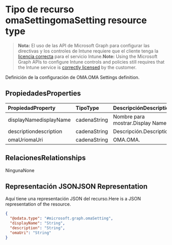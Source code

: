 # <a name="omasetting-resource-type"></a><span data-ttu-id="b8c76-101">Tipo de recurso omaSetting</span><span class="sxs-lookup"><span data-stu-id="b8c76-101">omaSetting resource type</span></span>

> <span data-ttu-id="b8c76-102">**Nota:** El uso de las API de Microsoft Graph para configurar las directivas y los controles de Intune requiere que el cliente tenga la [licencia correcta](https://go.microsoft.com/fwlink/?linkid=839381) para el servicio Intune.</span><span class="sxs-lookup"><span data-stu-id="b8c76-102">**Note:** Using the Microsoft Graph APIs to configure Intune controls and policies still requires that the Intune service is [correctly licensed](https://go.microsoft.com/fwlink/?linkid=839381) by the customer.</span></span>

<span data-ttu-id="b8c76-103">Definición de la configuración de OMA.</span><span class="sxs-lookup"><span data-stu-id="b8c76-103">OMA Settings definition.</span></span>
## <a name="properties"></a><span data-ttu-id="b8c76-104">Propiedades</span><span class="sxs-lookup"><span data-stu-id="b8c76-104">Properties</span></span>
|<span data-ttu-id="b8c76-105">Propiedad</span><span class="sxs-lookup"><span data-stu-id="b8c76-105">Property</span></span>|<span data-ttu-id="b8c76-106">Tipo</span><span class="sxs-lookup"><span data-stu-id="b8c76-106">Type</span></span>|<span data-ttu-id="b8c76-107">Descripción</span><span class="sxs-lookup"><span data-stu-id="b8c76-107">Description</span></span>|
|:---|:---|:---|
|<span data-ttu-id="b8c76-108">displayName</span><span class="sxs-lookup"><span data-stu-id="b8c76-108">displayName</span></span>|<span data-ttu-id="b8c76-109">cadena</span><span class="sxs-lookup"><span data-stu-id="b8c76-109">String</span></span>|<span data-ttu-id="b8c76-110">Nombre para mostrar.</span><span class="sxs-lookup"><span data-stu-id="b8c76-110">Display Name</span></span>|
|<span data-ttu-id="b8c76-111">description</span><span class="sxs-lookup"><span data-stu-id="b8c76-111">description</span></span>|<span data-ttu-id="b8c76-112">cadena</span><span class="sxs-lookup"><span data-stu-id="b8c76-112">String</span></span>|<span data-ttu-id="b8c76-113">Descripción.</span><span class="sxs-lookup"><span data-stu-id="b8c76-113">Description.</span></span>|
|<span data-ttu-id="b8c76-114">omaUri</span><span class="sxs-lookup"><span data-stu-id="b8c76-114">omaUri</span></span>|<span data-ttu-id="b8c76-115">cadena</span><span class="sxs-lookup"><span data-stu-id="b8c76-115">String</span></span>|<span data-ttu-id="b8c76-116">OMA.</span><span class="sxs-lookup"><span data-stu-id="b8c76-116">OMA.</span></span>|

## <a name="relationships"></a><span data-ttu-id="b8c76-117">Relaciones</span><span class="sxs-lookup"><span data-stu-id="b8c76-117">Relationships</span></span>
<span data-ttu-id="b8c76-118">Ninguna</span><span class="sxs-lookup"><span data-stu-id="b8c76-118">None</span></span>
## <a name="json-representation"></a><span data-ttu-id="b8c76-119">Representación JSON</span><span class="sxs-lookup"><span data-stu-id="b8c76-119">JSON Representation</span></span>
<span data-ttu-id="b8c76-120">Aquí tiene una representación JSON del recurso.</span><span class="sxs-lookup"><span data-stu-id="b8c76-120">Here is a JSON representation of the resource.</span></span>
<!-- {
  "blockType": "resource",
  "keyProperty": "id",
  "@odata.type": "microsoft.graph.omaSetting"
}
-->
``` json
{
  "@odata.type": "#microsoft.graph.omaSetting",
  "displayName": "String",
  "description": "String",
  "omaUri": "String"
}
```



